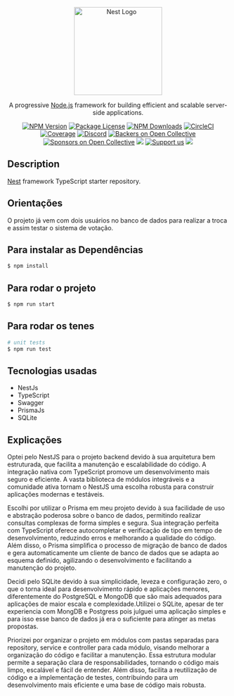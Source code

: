 <p align="center">
  <a href="http://nestjs.com/" target="blank"><img src="https://nestjs.com/img/logo-small.svg" width="200" alt="Nest Logo" /></a>
</p>

[circleci-image]: https://img.shields.io/circleci/build/github/nestjs/nest/master?token=abc123def456
[circleci-url]: https://circleci.com/gh/nestjs/nest

  <p align="center">A progressive <a href="http://nodejs.org" target="_blank">Node.js</a> framework for building efficient and scalable server-side applications.</p>
    <p align="center">
<a href="https://www.npmjs.com/~nestjscore" target="_blank"><img src="https://img.shields.io/npm/v/@nestjs/core.svg" alt="NPM Version" /></a>
<a href="https://www.npmjs.com/~nestjscore" target="_blank"><img src="https://img.shields.io/npm/l/@nestjs/core.svg" alt="Package License" /></a>
<a href="https://www.npmjs.com/~nestjscore" target="_blank"><img src="https://img.shields.io/npm/dm/@nestjs/common.svg" alt="NPM Downloads" /></a>
<a href="https://circleci.com/gh/nestjs/nest" target="_blank"><img src="https://img.shields.io/circleci/build/github/nestjs/nest/master" alt="CircleCI" /></a>
<a href="https://coveralls.io/github/nestjs/nest?branch=master" target="_blank"><img src="https://coveralls.io/repos/github/nestjs/nest/badge.svg?branch=master#9" alt="Coverage" /></a>
<a href="https://discord.gg/G7Qnnhy" target="_blank"><img src="https://img.shields.io/badge/discord-online-brightgreen.svg" alt="Discord"/></a>
<a href="https://opencollective.com/nest#backer" target="_blank"><img src="https://opencollective.com/nest/backers/badge.svg" alt="Backers on Open Collective" /></a>
<a href="https://opencollective.com/nest#sponsor" target="_blank"><img src="https://opencollective.com/nest/sponsors/badge.svg" alt="Sponsors on Open Collective" /></a>
  <a href="https://paypal.me/kamilmysliwiec" target="_blank"><img src="https://img.shields.io/badge/Donate-PayPal-ff3f59.svg"/></a>
    <a href="https://opencollective.com/nest#sponsor"  target="_blank"><img src="https://img.shields.io/badge/Support%20us-Open%20Collective-41B883.svg" alt="Support us"></a>
  <a href="https://twitter.com/nestframework" target="_blank"><img src="https://img.shields.io/twitter/follow/nestframework.svg?style=social&label=Follow"></a>
</p>
  <!--[![Backers on Open Collective](https://opencollective.com/nest/backers/badge.svg)](https://opencollective.com/nest#backer)
  [![Sponsors on Open Collective](https://opencollective.com/nest/sponsors/badge.svg)](https://opencollective.com/nest#sponsor)-->

## Description

[Nest](https://github.com/nestjs/nest) framework TypeScript starter repository.


## Orientações

O projeto já vem com dois usuários no banco de dados para realizar a troca e assim testar o sistema de votação.

## Para instalar as Dependências

```bash
$ npm install
```

## Para rodar o projeto

```bash
$ npm run start
```

## Para rodar os tenes

```bash
# unit tests
$ npm run test
```

## Tecnologias usadas

- NestJs
- TypeScript
- Swagger
- PrismaJs
- SQLite

  

## Explicações

Optei pelo NestJS para o projeto backend devido à sua arquitetura bem estruturada, que facilita a manutenção e escalabilidade do código. A integração nativa com TypeScript promove um desenvolvimento mais seguro e eficiente. A vasta biblioteca de módulos integráveis e a comunidade ativa tornam o NestJS uma escolha robusta para construir aplicações modernas e testáveis.


Escolhi por utilizar o Prisma em meu projeto devido à sua facilidade de uso e abstração poderosa sobre o banco de dados, permitindo realizar consultas complexas de forma simples e segura. Sua integração perfeita com TypeScript oferece autocompletar e verificação de tipo em tempo de desenvolvimento, reduzindo erros e melhorando a qualidade do código. Além disso, o Prisma simplifica o processo de migração de banco de dados e gera automaticamente um cliente de banco de dados que se adapta ao esquema definido, agilizando o desenvolvimento e facilitando a manutenção do projeto.

Decidi pelo SQLite devido à sua simplicidade, leveza e configuração zero, o que o torna ideal para desenvolvimento rápido e aplicações menores, diferentemente do PostgreSQL e MongoDB que são mais adequados para aplicações de maior escala e complexidade.Utilizei o SQLite, apesar de ter experiencia com MongDB e Postgress pois julguei uma aplicação simples e para isso esse banco de dados já era o suficiente para atinger as metas propostas.

Priorizei por organizar o projeto em módulos com pastas separadas para repository, service e controller para cada módulo, visando melhorar a organização do código e facilitar a manutenção. Essa estrutura modular permite a separação clara de responsabilidades, tornando o código mais limpo, escalável e fácil de entender. Além disso, facilita a reutilização de código e a implementação de testes, contribuindo para um desenvolvimento mais eficiente e uma base de código mais robusta.
